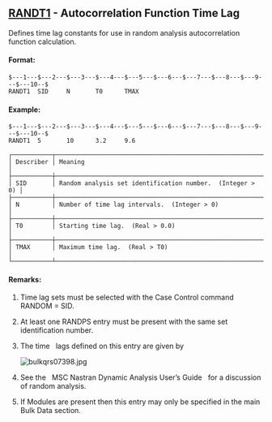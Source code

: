 ## [RANDT1](https://nexus.hexagon.com/documentationcenter/bundle/MSC_Nastran_2022.4/page/Nastran_Combined_Book/qrg/bulkqrs/TOC.RANDT1.xhtml) - Autocorrelation Function Time Lag

Defines time lag constants for use in random analysis autocorrelation function calculation.

#### Format:

```nastran
$---1---$---2---$---3---$---4---$---5---$---6---$---7---$---8---$---9---$---10--$
RANDT1  SID     N       T0      TMAX                                            
```

#### Example:

```nastran
$---1---$---2---$---3---$---4---$---5---$---6---$---7---$---8---$---9---$---10--$
RANDT1  5       10      3.2     9.6                                             
```

```text
┌───────────┬───────────────────────────────────────────────────────────┐
│ Describer │ Meaning                                                   │
├───────────┼───────────────────────────────────────────────────────────┤
│ SID       │ Random analysis set identification number.  (Integer > 0) │
├───────────┼───────────────────────────────────────────────────────────┤
│ N         │ Number of time lag intervals.  (Integer > 0)              │
├───────────┼───────────────────────────────────────────────────────────┤
│ T0        │ Starting time lag.  (Real > 0.0)                          │
├───────────┼───────────────────────────────────────────────────────────┤
│ TMAX      │ Maximum time lag.  (Real > T0)                            │
└───────────┴───────────────────────────────────────────────────────────┘
```

#### Remarks:

1. Time lag sets must be selected with the Case Control command RANDOM = SID.
2. At least one RANDPS entry must be present with the same set identification number.
3. The time   lags defined on this entry are given by

     ![bulkqrs07398.jpg](https://help-be.hexagonmi.com/bundle/MSC_Nastran_2022.4/page/Nastran_Combined_Book/qrg/bulkqrs/../../../assets/bulkqrs07398.jpg?_LANG=enus)  

4. See the   MSC Nastran Dynamic Analysis User’s Guide   for a discussion of random analysis.
5. If Modules are present then this entry may only be specified in the main Bulk Data section.
